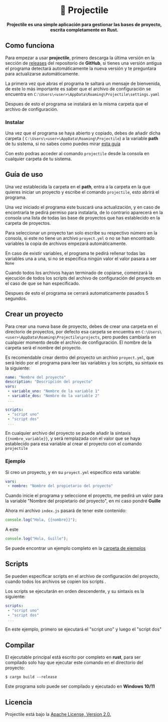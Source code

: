 <center>
    <h1 align="center">🚀 Projectile</h1>
    <h4 align="center"><b>Projectile</b> es una simple aplicación para gestionar las bases de proyecto, escrita completamente en Rust.</h4>
</center>

## Como funciona

Para empezar a usar **projectile**, primero descarga la última versión en la sección de [releases](https://github.com/holasoyender/Projectile/releases) del repositorio de **GitHub**, si tienes una versión antigua el programa detectará automáticamente la nueva versión y te preguntara para actualizarse automáticamente.

La primera vez que abras el programa te saltará un mensaje de bienvenida, de este lo más importante es saber que el archivo de configuración se encuentra en `C:\Users\<user>\AppData\Roaming\Projectile\settings.yaml`

Despues de esto el programa se instalará en la misma carpeta que el archivo de configuración.

### Instalar

Una vez que el programa se haya abierto y copiado, debes de añadir dicha carpeta ( `C:\Users\<user>\AppData\Roaming\Projectile`) a la variable **path** de tu sistema, si no sabes como puedes mirar [esta guía](https://github.com/holasoyender/Projectile/blob/main/docs/path.md)

Con esto podras acceder al comando `projectile` desde la consola en cualquier carpeta de tu sistema.

## Guía de uso

Una vez establecida la carpeta en el **path**, entra a la carpeta en la que quieres iniciar un proyecto y escribe el comando `projectile`, esto abrirá el programa.

Una vez iniciado el programa este buscará una actualización, y en caso de encontrarla te pedirá permiso para instalarla, de lo contrario aparecerá en la consola una lista de todas las base de proyectos que has establecido en la carpeta de proyectos.

Para seleccionar un proyecto tan solo escribe su respectivo número en la consola, si este no tiene un archivo `proyect.yml` o no se han encontrado variables la copia de archivos empezará automáticamente.

En caso de existir variables, el programa te pedirá rellenar todas las variables una a una, si no se especifica ningún valor el valor pasara a ser `None`

Cuando todos los archivos hayan terminado de copiarse, comenzará la ejecución de todos los scripts del archivo de configuración del proyecto en el caso de que se han especificado.

Despues de esto el programa se cerrará automaticamente pasados 5 segundos.

## Crear un proyecto

Para crear una nueva base de proyecto, debes de crear una carpeta en el directorio de proyectos, por defecto esa carpeta se encuentra en `C:\Users\<user>\AppData\Roaming\Projectile\projects`, pero puedes cambiarla en cualquier momento desde el archivo de configuración. El nombre de la carpeta será el nombre del proyecto.

Es recomendable crear dentro del proyecto un archivo `proyect.yml`, que será leído por el programa para leer las variables y los scripts, su sintaxix es la siguiente:
```yml
name: "Nombre del proyecto"
description: "Descripción del proyecto"
vars:
 - variable_uno: "Nombre de la variable 1"
 - variable_dos: "Nombre de la variable 2"
 ...

scripts:
 - "script uno"
 - "script dos"
 ...
```

En cualquier archivo del proyecto se puede añadir la sintaxis `{{nombre_variable}}`, y será remplazada con el valor que se haya establecido para esa variable al crear el proyecto con el comando `projectile`

### Ejemplo

Si creo un proyecto, y en su `proyect.yml` especifico esta variable:
```yml
vars:
 - nombre: "Nombre del propietario del proyecto"
 ```
Cuando inicie el programa  y seleccione el proyecto, me pedirá un valor para la variable "Nombre del propietario del proyecto", en mi caso pondré **Guille**

Ahora mi archivo `index.js` pasará de tener este contenido:
```js
console.log("Hola, {{nombre}}");
```
A este
```js
console.log("Hola, Guille"); 
```
Se puede encontrar un ejemplo completo en la [carpeta de ejemplos](https://github.com/holasoyender/Projectile/tree/main/examples)

## Scripts

Se pueden especificar scripts en el archivo de configuración del proyecto, cuando todos los archivos se copien los scripts .

Los scripts se ejecutarán en orden descendente, y su sintaxis es la siguiente:
```yml
scripts:
 - "script uno"
 - "script dos"
 ...
 ```
 En este ejemplo, primero se ejecutará el "script uno" y luego el "script dos"

 ## Compilar

 El ejecutable principal está escrito por completo en **rust**, para ser compilado solo hay que ejecutar este comando en el directorio del proyecto:
 ```shell
 $ cargo build --release
 ```
 Este programa solo puede ser compilado y ejecutado en **Windows 10/11**

 ## Licencia

 Projectile está bajo la [Apache License, Version 2.0.](https://github.com/holasoyender/Projectile/blob/main/LICENSE)